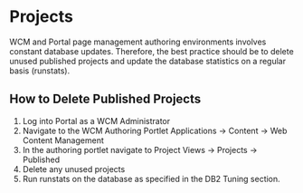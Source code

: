 # Projects

WCM and Portal page management authoring environments involves constant database updates.
Therefore, the best practice should be to delete unused published projects and update the database
statistics on a regular basis (runstats).

## How to Delete Published Projects

1. Log into Portal as a WCM Administrator
2. Navigate to the WCM Authoring Portlet
    Applications -> Content -> Web Content Management
3. In the authoring portlet navigate to
    Project Views -> Projects -> Published
4. Delete any unused projects
5. Run runstats on the database as specified in the DB2 Tuning section.